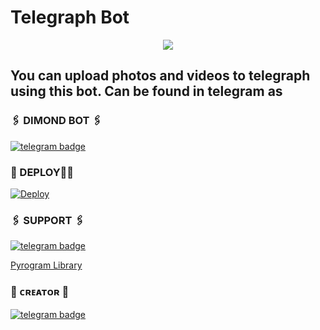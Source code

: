 # Telegraph Bot

<p align="center">
  <img src="https://telegra.ph/file/766d8a26116f007f8dc44.jpg">
</p>

## You can upload photos and videos to telegraph using this bot. Can be found in telegram as 

### 🖇️ DIMOND BOT 🖇️

[![telegram badge](https://img.shields.io/badge/BOT-30302f?style=for-the-badge&logo=telegram)](http://t.me/Mention_Robot)

### 👻 DEPLOY🏃‍♂

[![Deploy ](https://www.herokucdn.com/deploy/button.svg)](https://heroku.com/deploy?template=https://github.com/RythmBotz/Mention_Robot)

### 🖇️ SUPPORT 🖇️

[![telegram badge](https://img.shields.io/badge/SUPPORT-30302f?style=for-the-badge&logo=telegram)](http://t.me/RYTHMSUPPORT)

[Pyrogram Library](https://github.com/pyrogram/pyrogram)

### 🖤 ᴄʀᴇᴀᴛᴏʀ 🖤

[![telegram badge](https://img.shields.io/badge/Rythmteam-30302f?style=for-the-badge&logo=telegram)](https://t.me/rythmupdate/5)

